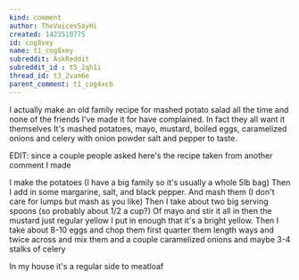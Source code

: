 ```yaml
---
kind: comment
author: TheVoicesSayHi
created: 1423510775
id: cog8xey
name: t1_cog8xey
subreddit: AskReddit
subreddit_id : t5_2qh1i
thread_id: t3_2vam6e
parent_comment: t1_cog4xcb
---
```


I actually make an old family recipe for mashed potato salad all the time and none of the friends I've made it for have complained. In fact they all want it themselves
It's mashed potatoes, mayo, mustard, boiled eggs, caramelized onions and celery with onion powder salt and pepper to taste.


EDIT: since a couple people asked here's the recipe taken from another comment I made

I make the potatoes (I have a big family so it's usually a whole 5lb bag) Then I add in some margarine, salt, and black pepper. And mash them (I don't care for lumps but mash as you like) Then I take about two big serving spoons (so probably about 1/2 a cup?) Of mayo and stir it all in then the mustard just regular yellow I put in enough that it's a bright yellow. Then I take about 8-10 eggs and chop them first quarter them length ways and twice across and mix them and a couple caramelized onions and maybe 3-4 stalks of celery

In my house it's a regular side to meatloaf


